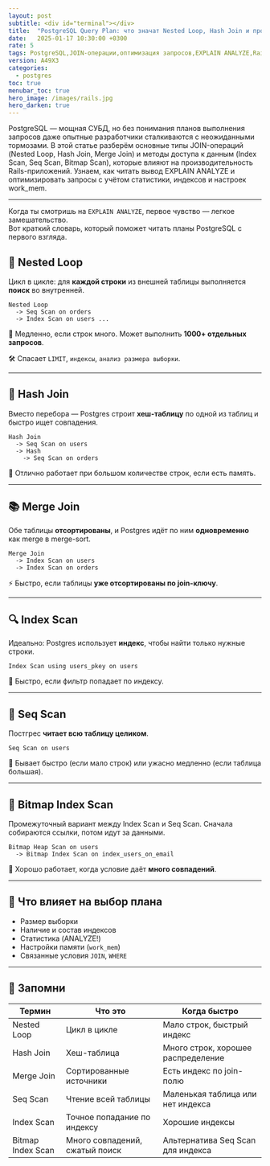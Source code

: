 ```yaml
---
layout: post
subtitle: <div id="terminal"></div>
title:  "PostgreSQL Query Plan: что значат Nested Loop, Hash Join и прочие страшные слова"
date:   2025-01-17 10:30:00 +0300
rate: 5
tags: PostgreSQL,JOIN-операции,оптимизация запросов,EXPLAIN ANALYZE,Rails,индексы
version: A49X3
categories:
  - postgres
toc: true
menubar_toc: true
hero_image: /images/rails.jpg
hero_darken: true
---
```

PostgreSQL — мощная СУБД, но без понимания планов выполнения запросов даже опытные разработчики сталкиваются с неожиданными тормозами. В этой статье разберём основные типы JOIN-операций (Nested Loop, Hash Join, Merge Join) и методы доступа к данным (Index Scan, Seq Scan, Bitmap Scan), которые влияют на производительность Rails-приложений. Узнаем, как читать вывод EXPLAIN ANALYZE и оптимизировать запросы с учётом статистики, индексов и настроек work_mem.

---
Когда ты смотришь на `EXPLAIN ANALYZE`, первое чувство — легкое замешательство.  
Вот краткий словарь, который поможет читать планы PostgreSQL с первого взгляда.

## 🔁 Nested Loop

Цикл в цикле: для **каждой строки** из внешней таблицы выполняется **поиск** во внутренней.

```text
Nested Loop
  -> Seq Scan on orders
  -> Index Scan on users ...
````

🚨 Медленно, если строк много. Может выполнить **1000+ отдельных запросов**.

🛠 Спасает `LIMIT`, `индексы`, `анализ размера выборки`.

---

## 🧠 Hash Join

Вместо перебора — Postgres строит **хеш-таблицу** по одной из таблиц и быстро ищет совпадения.

```text
Hash Join
  -> Seq Scan on users
  -> Hash
    -> Seq Scan on orders
```

📌 Отлично работает при большом количестве строк, если есть память.

---

## 📚 Merge Join

Обе таблицы **отсортированы**, и Postgres идёт по ним **одновременно** как merge в merge-sort.

```text
Merge Join
  -> Index Scan on users
  -> Index Scan on orders
```

⚡ Быстро, если таблицы **уже отсортированы по join-ключу**.

---

## 🔍 Index Scan

Идеально: Postgres использует **индекс**, чтобы найти только нужные строки.

```text
Index Scan using users_pkey on users
```

📌 Быстро, если фильтр попадает по индексу.

---

## 👣 Seq Scan

Постгрес **читает всю таблицу целиком**.

```text
Seq Scan on users
```

🚨 Бывает быстро (если мало строк) или ужасно медленно (если таблица большая).

---

## 🧮 Bitmap Index Scan

Промежуточный вариант между Index Scan и Seq Scan. Сначала собираются ссылки, потом идут за данными.

```text
Bitmap Heap Scan on users
  -> Bitmap Index Scan on index_users_on_email
```

📌 Хорошо работает, когда условие даёт **много совпадений**.

---

## 🧰 Что влияет на выбор плана

* Размер выборки
* Наличие и состав индексов
* Статистика (ANALYZE!)
* Настройки памяти (`work_mem`)
* Связанные условия `JOIN`, `WHERE`

---

## 🧭 Запомни

| Термин            | Что это                        | Когда быстро                       |
| ----------------- | ------------------------------ | ---------------------------------- |
| Nested Loop       | Цикл в цикле                   | Мало строк, быстрый индекс         |
| Hash Join         | Хеш-таблица                    | Много строк, хорошее распределение |
| Merge Join        | Сортированные источники        | Есть индекс по join-полю           |
| Seq Scan          | Чтение всей таблицы            | Маленькая таблица или нет индекса  |
| Index Scan        | Точное попадание по индексу    | Хорошие индексы                    |
| Bitmap Index Scan | Много совпадений, сжатый поиск | Альтернатива Seq Scan для индекса  |
